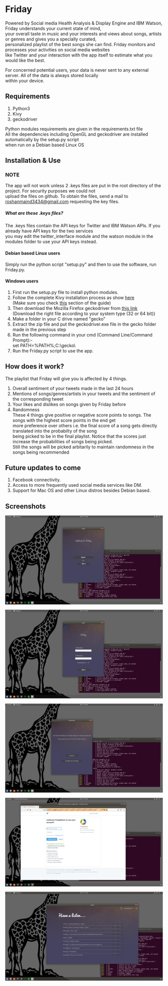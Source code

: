 # Friday
Powered by Social media Health Analysis & Display Engine and IBM Watson, Friday understands your current state of mind,  
your overall taste in music and your interests and views about songs, artists or genres and gives you a specially curated,  
personalized playlist of the best songs she can find. Friday monitors and processes your activities on social media websites  
like Twitter and your interaction with the app itself to estimate what you would like the best.
  
For concerned potential users, your data is never sent to any external server. All of the data is always stored locally  
within your device.  
  
## Requirements
1. Python3  
2. Kivy  
3. geckodriver  

Python modules requirements are given in the requirements.txt file  
All the dependencies including OpenGL and geckodriver are installed automatically by the setup.py script  
when run on a Debian based Linux OS  
  
## Installation & Use

### NOTE
The app will not work unless 2 .keys files are put in the root directory of the project. For security purposes we could not  
upload the files on github. To obtain the files, send a mail to roshanmaind3434@gmail.com requesting the key files.  
##### What are these .keys files?
The .keys files contain the API keys for Twitter and IBM Watson APIs. If you already have API keys for the two services  
you may edit the twitter_interface module and the watson module in the modules folder to use your API keys instead.

#### Debian based Linux users 
Simply run the python script "setup.py" and then to use the software, run Friday.py.  
  
#### Windows users
1. First run the setup.py file to install python modules.  
2. Follow the complete Kivy installation process as show [here](https://kivy.org/doc/stable/installation/installation-windows.html)  
(Make sure you check [this](https://kivy.org/doc/stable/installation/installation-windows.html#kivy-s-dependencies) section of the guide)  
3. Then download the Mozilla Firefox geckodriver from [this link](https://github.com/mozilla/geckodriver/releases)  
(Download the right file according to your system type (32 or 64 bit))  
4. Make a folder in your C drive named "gecko"  
5. Extract the zip file and put the geckodriver.exe file in the gecko folder made in the previous step  
6. Run the following command in your cmd (Command Line/Command Prompt):-  
set PATH=%PATH%;C:\gecko\  
7. Run the Friday.py script to use the app.  

## How does it work?
The playlist that Friday will give you is affected by 4 things.  
1. Overall sentiment of your tweets made in the last 24 hours  
2. Mentions of songs/genres/artists in your tweets and the sentiment of the corresponding tweet  
3. Your likes and dislikes on songs given by Friday before  
4. Randomness  
These 4 things give positive or negative score points to songs. The songs with the highest score points in the end get  
more preference over others i.e. the final score of a song gets directly translated into the probabilty of the song  
being picked to be in the final playlist. Notice that the scores just increase the probabilities of songs being picked.  
Still the songs will be picked arbitarily to maintain randomness in the songs being recommended
  
## Future updates to come
1. Facebook connectivity.
2. Access to more frequently used social media services like DM.
3. Support for Mac OS and other Linux distros besides Debian based.

  
## Screenshots
  
![1](data/screens/1.png)
  
![2](data/screens/2.png)
    
![3](data/screens/3.png)

![4](data/screens/4.png)

![5](data/screens/5.png)
